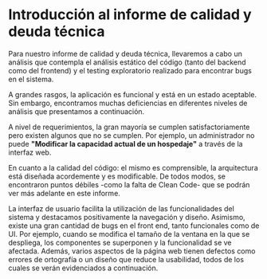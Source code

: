 # Introducción al informe de calidad y deuda técnica

Para nuestro informe de calidad y deuda técnica, llevaremos a cabo un análisis que contempla el análisis estático del código (tanto del backend como del frontend) y el testing exploratorio realizado para encontrar bugs en el sistema. 

A grandes rasgos, la aplicación es funcional y está en un estado aceptable. Sin embargo, encontramos muchas deficiencias en diferentes niveles de análisis que presentamos a continuación.

A nivel de requerimientos, la gran mayoría se cumplen satisfactoriamente pero existen algunos que no se cumplen. Por ejemplo, un administrador no puede **"Modificar la capacidad actual de un hospedaje"** a través de la interfaz web. 

En cuanto a la calidad del código: el mismo es comprensible, la arquitectura está diseñada acordemente y es modificable. De todos modos, se encontraron puntos débiles -como la falta de Clean Code- que se podrán ver más adelante en este informe.

La interfaz de usuario facilita la utilización de las funcionalidades del sistema y destacamos positivamente la navegación y diseño. Asimismo, existe una gran cantidad de bugs en el front end, tanto funcionales como de UI. Por ejemplo, cuando se modifica el tamaño de la ventana en la que se despliega, los componentes se superponen y la funcionalidad se ve afectada. Además, varios aspectos de la página web tienen defectos como errores de ortografía o un diseño que reduce la usabilidad, todos de los cuales se verán evidenciados a continuación.

